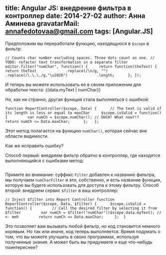 title: Angular JS: внедрение фильтра в контроллер
date: 2014-27-02
author: Анна Аминева
gravatarMail: annafedotovaa@gmail.com
tags: [Angular.JS]
---

Предположим вы переработали функцию, находящуюся в `$scope` в фильтр:

```
// Counts char number excluding spaces. Three dots count as one. // TODO: refactor text transformation in a separate filter editor.filter("numChar", function() {     return function(theText) {         return theText             .replace(/\n/g, "")             .replace(/\.\.\./g,"\u2026")             .length;      }; }); 
```
И теперь вы можете использовать ее в своем приложении для обработки текста:
<span class="char-num" id="numChar">     {{data.myText | numChar}} </span> 

Но, как ни странно, другая функция стала выполняться с ошибкой:
```
function ReportController($scope, Data) {      // The text is valid if its length is less or equal to maxChar     $scope.isValid = function() {         var numCh = $scope.numChar(); // OUCH! What now?!?         return numCh <= Data.maxChar;      };   }; 
``` 
Этот метод полагается на функцию `numChar()`, которая сейчас вне области видимости. 

Как же исправить ошибку? 

Способ первый: внедряем фильтр обратно в контроллер, где находятся выполняющийся с ошибками метод:
```// Inject numChar Filter into Report Controller function ReportController($scope, Data, numCharFilter) {    $scope.isValid = function() {         // Call the filter directly (name + filter)         var numCh = numCharFilter($scope.data.myText);         return numCh <= Data.maxChar;    };  } 
```

Примите во внимание: суффикс `Filter` добавлен к названию фильтра, мы получаем `numCharFilter` и это, собственно, и есть название функции, которую вы будете использовать для доступа к этому фильтру.
Способ второй: внедряем сервис `$filter` в ваш контроллер:

```
// Inject $filter into Report Controller function ReportController($scope, Data, $filter) {      $scope.isValid = function() {         // Call the desired filter by selecting it from $filter         var numCh = $filter("numChar")($scope.data.myText); // <- meh         return numCh <= Data.maxChar;     };  } 
```
Это позволяет вам вызывать любой фильтр, но код становится немного корявым. 
Но так или иначе, код теперь выполняется. Время подумать о том, что вы можете улучшить в своих программах, используя полученные знания. А может быть вы придумаете и еще что-нибудь поинтереснее?
